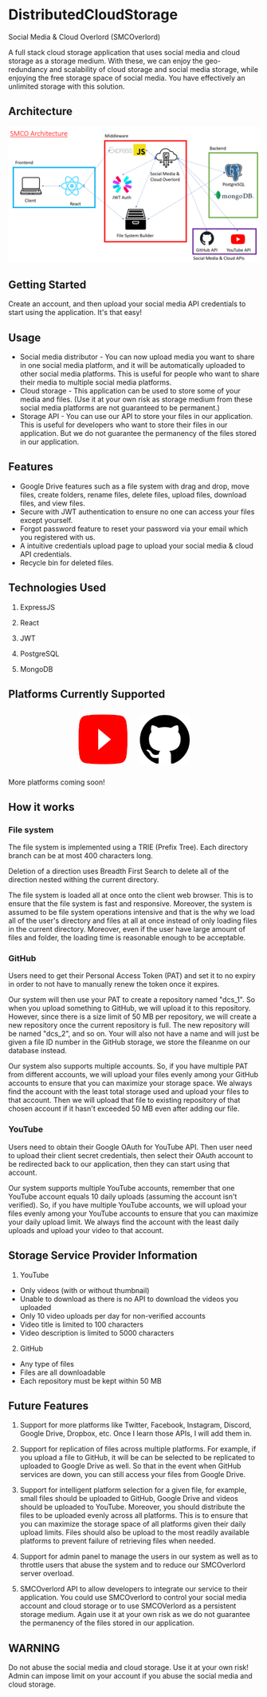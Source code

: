 # DistributedCloudStorage

Social Media & Cloud Overlord (SMCOverlord)

A full stack cloud storage application that uses social media and cloud storage as a storage medium. With these, we can enjoy the geo-redundancy and scalability of cloud storage and social media storage, while enjoying the free storage space of social media. You have effectively an unlimited storage with this solution.

## Architecture

<div align="center">
    <img src="dcsdocs/smco/smco-diagram-export.png" alt="Overall Architecture" />
</div>

## Getting Started

Create an account, and then upload your social media API credentials to start using the application. It's that easy!

## Usage

- Social media distributor - You can now upload media you want to share in one social media platform, and it will be automatically uploaded to other social media platforms. This is useful for people who want to share their media to multiple social media platforms.
- Cloud storage - This application can be used to store some of your media and files. (Use it at your own risk as storage medium from these social media platforms are not guaranteed to be permanent.)
- Storage API - You can use our API to store your files in our application. This is useful for developers who want to store their files in our application. But we do not guarantee the permanency of the files stored in our application.

## Features

- Google Drive features such as a file system with drag and drop, move files, create folders, rename files, delete files, upload files, download files, and view files.
- Secure with JWT authentication to ensure no one can access your files except yourself.
- Forgot password feature to reset your password via your email which you registered with us.
- A intuitive credentials upload page to upload your social media & cloud API credentials.
- Recycle bin for deleted files.

## Technologies Used

1. ExpressJS

2. React

3. JWT

4. PostgreSQL

5. MongoDB

## Platforms Currently Supported

<style>
    .centered-images {
        text-align: center;
    }
    .centered-images img {
        margin: 10px;
    }
</style>

<div class="centered-images">
    <img src="dcsdocs/techicon/youtube.png" alt="YouTube Icon" width="100" height="100" />
    <img src="dcsdocs/techicon/github.png" alt="GitHub Icon" width="100" height="100" />
</div>

More platforms coming soon!

## How it works

### File system

The file system is implemented using a TRIE (Prefix Tree). Each directory branch can be at most 400 characters long.

Deletion of a direction uses Breadth First Search to delete all of the direction nested withing the current directory.

The file system is loaded all at once onto the client web browser. This is to ensure that the file system is fast and responsive. Moreover, the system is assumed to be file system operations intensive and that is the why we load all of the user's directory and files at all at once instead of only loading files in the current directory. Moreover, even if the user have large amount of files and folder, the loading time is reasonable enough to be acceptable.

### GitHub

Users need to get their Personal Access Token (PAT) and set it to no expiry in order to not have to manually renew the token once it expires.

Our system will then use your PAT to create a repository named "dcs_1". So when you upload something to GitHub, we will upload it to this repository. However, since there is a size limit of 50 MB per repository, we will create a new repository once the current repository is full. The new repository will be named "dcs_2", and so on. Your will also not have a name and will just be given a file ID number in the GitHub storage, we store the fileanme on our database instead.

Our system also supports multiple accounts. So, if you have multiple PAT from different accounts, we will upload your files evenly among your GitHub accounts to ensure that you can maximize your storage space. We always find the account with the least total storage used and upload your files to that account. Then we will upload that file to existing repository of that chosen account if it hasn't exceeded 50 MB even after adding our file.

### YouTube

Users need to obtain their Google OAuth for YouTube API. Then user need to upload their client secret credentials, then select their OAuth account to be redirected back to our application, then they can start using that account.

Our system supports multiple YouTube accounts, remember that one YouTube account equals 10 daily uploads (assuming the account isn't verified). So, if you have multiple YouTube accounts, we will upload your files evenly among your YouTube accounts to ensure that you can maximize your daily upload limit. We always find the account with the least daily uploads and upload your video to that account.

## Storage Service Provider Information

1. YouTube

- Only videos (with or without thumbnail)
- Unable to download as there is no API to download the videos you uploaded
- Only 10 video uploads per day for non-verified accounts
- Video title is limited to 100 characters
- Video description is limited to 5000 characters

2. GitHub

- Any type of files
- Files are all downloadable
- Each repository must be kept within 50 MB

## Future Features

1. Support for more platforms like Twitter, Facebook, Instagram, Discord, Google Drive, Dropbox, etc. Once I learn those APIs, I will add them in.

2. Support for replication of files across multiple platforms. For example, if you upload a file to GitHub, it will be can be selected to be replicated to uploaded to Google Drive as well. So that in the event when GitHub services are down, you can still access your files from Google Drive.

3. Support for intelligent platform selection for a given file, for example, small files should be uploaded to GitHub, Google Drive and videos should be uploaded to YouTube. Moreover, you should distribute the files to be uploaded evenly across all platforms. This is to ensure that you can maximize the storage space of all platforms given their daily upload limits. Files should also be upload to the most readily available platforms to prevent failure of retrieving files when needed.

4. Support for admin panel to manage the users in our system as well as to throttle users that abuse the system and to reduce our SMCOverlord server overload.

5. SMCOverlord API to allow developers to integrate our service to their application. You could use SMCOverlord to control your social media account and cloud storage or to use SMCOVerlord as a persistent storage medium. Again use it at your own risk as we do not guarantee the permanency of the files stored in our application.

## WARNING

Do not abuse the social media and cloud storage. Use it at your own risk! Admin can impose limit on your account if you abuse the social media and cloud storage.
